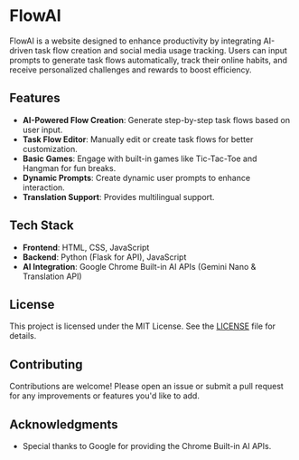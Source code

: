 # FlowAI

FlowAI is a website designed to enhance productivity by integrating AI-driven task flow creation and social media usage tracking. Users can input prompts to generate task flows automatically, track their online habits, and receive personalized challenges and rewards to boost efficiency.

## Features

- **AI-Powered Flow Creation**: Generate step-by-step task flows based on user input.
- **Task Flow Editor**: Manually edit or create task flows for better customization.
- **Basic Games**: Engage with built-in games like Tic-Tac-Toe and Hangman for fun breaks.
- **Dynamic Prompts**: Create dynamic user prompts to enhance interaction.
- **Translation Support**: Provides multilingual support. 

## Tech Stack

- **Frontend**: HTML, CSS, JavaScript
- **Backend**: Python (Flask for API), JavaScript
- **AI Integration**: Google Chrome Built-in AI APIs (Gemini Nano & Translation API)

## License

This project is licensed under the MIT License. See the [LICENSE](LICENSE) file for details.

## Contributing

Contributions are welcome! Please open an issue or submit a pull request for any improvements or features you'd like to add.

## Acknowledgments

- Special thanks to Google for providing the Chrome Built-in AI APIs.
